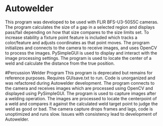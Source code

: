 # Autowelder
This program was developed to be used with FLIR BFS-U3-50S5C cameras. The program calculates the size of a gap in a selected region and displays pass/fail depending on how that size compares to the size limits set. To increase stability a fixture point feature is included which tracks a color/feature and adjusts coordinates as that point moves. The program initializes and connects to the camera to receive images, and uses OpenCV to process the images. PySimpleGUI is used to display and interact with the image processing settings. The program is used to locate the center of a weld and calculate the distance from the true position.

#Percussion Welder Program
This program is deprecated but remains for reference purposes. Requires GUIsave.txt to run. Code is unorganized and was refactored during Autowelder development. The program connects to the camera and receives images which are processed using OpenCV and displayed using PySimpleGUI. The program is used to capture images after a welding operation. The images are processed to locate the centerpoint of a weld and compares it against the calculated weld target point to judge the weld as good or bad. The camera capture drops frames and lags, code is unoptimized and runs slow. Issues with consistency lead to development of Autowelder.
